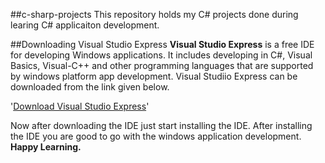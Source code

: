##c-sharp-projects
This repository holds my C\# projects done during learing C\# applicaiton development.

##Downloading Visual Studio Express
**Visual Studio Express** is a free IDE for developing Windows applications. It includes developing in C\#, Visual Basics, Visual-C\+\+ and other programming languages that are supported by windows platform app development. Visual Studiio Express can be downloaded from the link given below. 

'[Download Visual Studio Express](https://www.visualstudio.com/en-us/downloads/download-visual-studio-vs.aspx)' 

Now after downloading the IDE just start installing the IDE. After installing the IDE you are good to go with the windows application development. **Happy Learning.**
